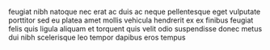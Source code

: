 feugiat nibh natoque nec erat ac duis ac neque pellentesque eget vulputate
porttitor sed eu platea amet mollis vehicula hendrerit ex ex finibus feugiat
felis quis ligula aliquam et torquent quis velit odio suspendisse donec metus
dui nibh scelerisque leo tempor dapibus eros tempus